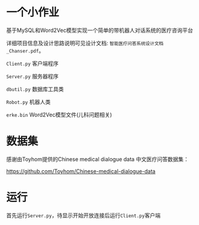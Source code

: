 # 一个小作业
基于MySQL和Word2Vec模型实现一个简单的带机器人对话系统的医疗咨询平台

详细项目信息及设计思路说明可见设计文档: `智能医疗问答系统设计文档_Chanser.pdf`。

`Client.py` 客户端程序

`Server.py` 服务器程序

`dbutil.py` 数据库工具类

`Robot.py` 机器人类

`erke.bin` Word2Vec模型文件(儿科问题相关)


# 数据集
感谢由Toyhom提供的Chinese medical dialogue data 中文医疗问答数据集：

https://github.com/Toyhom/Chinese-medical-dialogue-data

# 运行
首先运行`Server.py`，待显示开始开放连接后运行`Client.py`客户端


